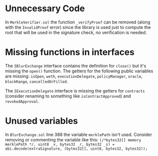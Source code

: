 # Unnecessary Code

In `MerkleVerifier.sol` the function `_verifyProof` can be removed (along with the `InvalidProof` error) since the library is used just to compute the root that will be used in the signature check, no verification is needed.

# Missing functions in interfaces

The `IBlurExchange` interface contains the definition for `close()` but it's missing the `open()` function. The getters for the following public variables are missing: `isOpen`, `weth`, `executionDelegate`, `policyManager`, `oracle`, `blockRange`, `cancelledOrFilled`.

The `IExecutionDelegate` interface is missing the getters for `contracts` (consider renaming to something like `isContractApproved`) and `revokedApproval`.

# Unused variables

In `BlurExchange.sol` line 388 the variable `merklePath` isn't used. Consider removing or commenting the variable like this: `(/*bytes32[] memory merklePath */, uint8 _v, bytes32 _r, bytes32 _s) = abi.decode(extraSignature, (bytes32[], uint8, bytes32, bytes32));`
